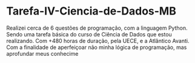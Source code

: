 # Tarefa-IV-Ciencia-de-Dados-MB
Realizei cerca de 6 questões de programação, com a linguagem Python. Sendo uma tarefa básica do curso de Ciência de Dados que estou realizando. Com +480 horas de duração, pela UECE, e a Atlântico Avanti. Com a finalidade de aperfeiçoar não minha lógica de programação, mas aprofundar meus conhecime
